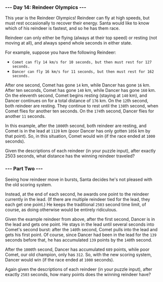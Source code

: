 ### --- Day 14: Reindeer Olympics ---

This year is the Reindeer Olympics! Reindeer can fly at high speeds, but must rest occasionally to recover their energy. Santa would like to know which of his reindeer is fastest, and so he has them race.

Reindeer can only either be flying (always at their top speed) or resting (not moving at all), and always spend whole seconds in either state.

For example, suppose you have the following Reindeer:
- `Comet can fly 14 km/s for 10 seconds, but then must rest for 127 seconds.`
- `Dancer can fly 16 km/s for 11 seconds, but then must rest for 162 seconds.`

After one second, Comet has gone `14` km, while Dancer has gone `16` km. After ten seconds, Comet has gone `140` km, while Dancer has gone `160` km. On the eleventh second, Comet begins resting (staying at `140` km), and Dancer continues on for a total distance of `176` km. On the `12`th second, both reindeer are resting. They continue to rest until the `138`th second, when Comet flies for another ten seconds. On the `174`th second, Dancer flies for another `11` seconds.

In this example, after the `1000`th second, both reindeer are resting, and Comet is in the lead at `1120` km (poor Dancer has only gotten `1056` km by that point). So, in this situation, Comet would win (if the race ended at `1000` seconds).

Given the descriptions of each reindeer (in your puzzle input), after exactly 2503 seconds, what distance has the winning reindeer traveled?

### --- Part Two ---

Seeing how reindeer move in bursts, Santa decides he's not pleased with the old scoring system.

Instead, at the end of each second, he awards one point to the reindeer currently in the lead. (If there are multiple reindeer tied for the lead, they each get one point.) He keeps the traditional `2503` second time limit, of course, as doing otherwise would be entirely ridiculous.

Given the example reindeer from above, after the first second, Dancer is in the lead and gets one point. He stays in the lead until several seconds into Comet's second burst: after the `140`th second, Comet pulls into the lead and gets his first point. Of course, since Dancer had been in the lead for the `139` seconds before that, he has accumulated `139` points by the `140`th second.

After the `1000`th second, Dancer has accumulated `689` points, while poor Comet, our old champion, only has `312`. So, with the new scoring system, Dancer would win (if the race ended at `1000` seconds).

Again given the descriptions of each reindeer (in your puzzle input), after exactly `2503` seconds, how many points does the winning reindeer have?